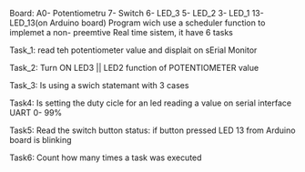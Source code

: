  Board: A0- Potentiometru
        7- Switch
        6- LED_3
        5- LED_2
        3- LED_1
        13- LED_13(on Arduino board)
Program wich use a scheduler function to implemet a   non- preemtive  Real time sistem, it have 6 tasks

Task_1:  read teh potentiometer value and displait on sErial Monitor   

Task_2: Turn ON LED3 || LED2 function of POTENTIOMETER value

Task_3: Is using a swich statemant with 3 cases

Task4: Is setting the duty cicle for an led reading a value on serial interface UART 0- 99%

Task5:  Read the switch button status: if button pressed LED 13 from Arduino board is blinking   

Task6: Count how many times a task was executed 
